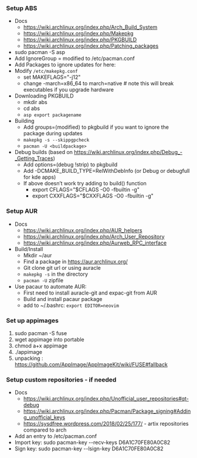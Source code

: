 ### Setup ABS

 * Docs
     * <https://wiki.archlinux.org/index.php/Arch_Build_System>
     * <https://wiki.archlinux.org/index.php/Makepkg>
     * <https://wiki.archlinux.org/index.php/PKGBUILD>
     * <https://wiki.archlinux.org/index.php/Patching_packages>
 * sudo pacman -S asp
 * Add IgnoreGroup = modified to /etc/pacman.conf
 * Add Packages to ignore updates for here: 
 * Modify `/etc/makepkg.conf`
    * set MAKEFLAGS="-j12"
    * change -march=x86_64 to march=native # note this will break executables if you upgrade hardware
 * Downloading PKGBUILD
     * mkdir abs
     * cd abs
     * `asp export packagename`
 * Building
     * Add groups=(modified) to pkgbuild if you want to ignore the package during updates
     * `makepkg -s --skippgpcheck`
     * `pacman -U <buildpackage>`
 * Debug builds (based on <https://wiki.archlinux.org/index.php/Debug_-_Getting_Traces>)
     * Add options=(debug !strip) to pkgbuild
     * Add -DCMAKE_BUILD_TYPE=RelWithDebInfo (or Debug or debugfull for kde apps)
     * If above doesn’t work try adding to build() function
         * export CFLAGS="$CFLAGS -O0 -fbuiltin -g"
         * export CXXFLAGS="$CXXFLAGS -O0 -fbuiltin -g"

### Setup AUR

 * Docs
     * <https://wiki.archlinux.org/index.php/AUR_helpers>
     * <https://wiki.archlinux.org/index.php/Arch_User_Repository>
     * <https://wiki.archlinux.org/index.php/Aurweb_RPC_interface>
 * Build/Install
     * Mkdir ~/aur
     * Find a package in <https://aur.archlinux.org/>
     * Git clone git url or using auracle
     * `makepkg -s` in the directory
     * `pacman -U` zipfile
 * Use pacaur to automate AUR:
     * First need to install auracle-git and expac-git from AUR
     * Build and install pacaur package
     * add to ~/.bashrc: `export EDITOR=neovim`

### Set up appimages

1. sudo pacman -S fuse
2. wget appimage into portable
3. chmod a+x appimage
4. ./appimage
5. unpacking : <https://github.com/AppImage/AppImageKit/wiki/FUSE#fallback>

### Setup custom repositories - if needed

 * Docs
     * <https://wiki.archlinux.org/index.php/Unofficial_user_repositories#qt-debug>
     * <https://wiki.archlinux.org/index.php/Pacman/Package_signing#Adding_unofficial_keys>
     * <https://sysdfree.wordpress.com/2018/02/25/177/> - artix repositories compared to arch
 * Add an entry to /etc/pacman.conf
 * Import key: sudo pacman-key --recv-keys D6A1C70FE80A0C82
 * Sign key: sudo pacman-key --lsign-key D6A1C70FE80A0C82